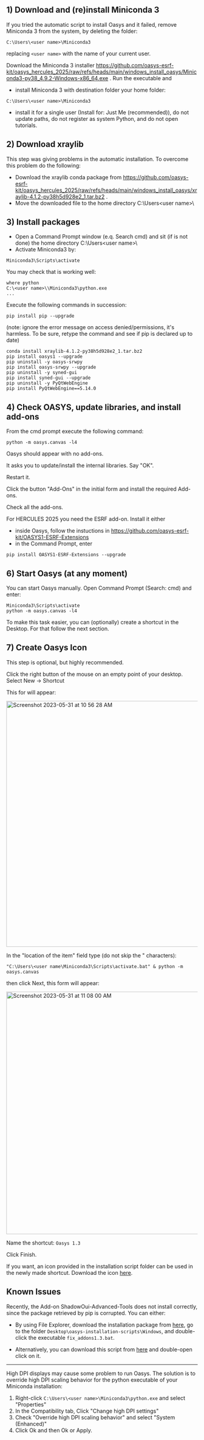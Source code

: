## 1) Download and (re)install Miniconda 3 

If you tried the automatic script to install Oasys and it failed, remove Miniconda 3 from the system, by deleting the folder:

```
C:\Users\<user name>\Miniconda3
```

replacing ```<user name>``` with the name of your current user.

Download the Miniconda 3 installer https://github.com/oasys-esrf-kit/oasys_hercules_2025/raw/refs/heads/main/windows_install_oasys/Miniconda3-py38_4.9.2-Windows-x86_64.exe . Run the executable and
- install Miniconda 3 with destination folder your home folder: 

```
C:\Users\<user name>\Miniconda3
```

- install it for a single user (Install for: Just Me (recommended)), do not update paths, do not register as system Python, and do not open tutorials. 

## 2) Download xraylib

This step was giving problems in the automatic installation. To overcome this problem do the following:

- Download the xraylib conda package from https://github.com/oasys-esrf-kit/oasys_hercules_2025/raw/refs/heads/main/windows_install_oasys/xraylib-4.1.2-py38h5d928e2_1.tar.bz2 .
- Move the downloaded file to the home directory C:\Users\<user name>\

## 3) Install packages

- Open a Command Prompt window (e.q. Search cmd) and sit (if is not done) the home directory C:\Users\<user name>\
- Activate Miniconda3 by:
```
Miniconda3\Scripts\activate
```
You may check that is working well:
```
where python
C:\<user name>\\Miniconda3\python.exe
...
```

Execute the following commands in succession:

```
pip install pip --upgrade
```

(note: ignore the error message on access denied/permissions, it's harmless. To be sure, retype the command and see if pip is declared up to date)

```
conda install xraylib-4.1.2-py38h5d928e2_1.tar.bz2
pip install oasys1 --upgrade
pip uninstall -y oasys-srwpy
pip install oasys-srwpy --upgrade
pip uninstall -y syned-gui
pip install syned-gui --upgrade
pip uninstall -y PyQtWebEngine
pip install PyQtWebEngine==5.14.0
```


## 4) Check OASYS, update libraries, and install add-ons

From the cmd prompt execute the following command:

```
python -m oasys.canvas -l4
```

Oasys should appear with no add-ons.

It asks you to update/install the internal libraries. Say "OK". 

Restart it.

Click the button "Add-Ons" in the initial form and install the required Add-ons. 


Check all the add-ons.

For HERCULES 2025 you need the ESRF add-on. Install it either
- inside Oasys, follow the instuctions in https://github.com/oasys-esrf-kit/OASYS1-ESRF-Extensions
- in the Command Prompt, enter
```
pip install OASYS1-ESRF-Extensions --upgrade
```

## 6) Start Oasys (at any moment)
You can start Oasys manually. Open Command Prompt (Search: cmd) and enter:

```
Miniconda3\Scripts\activate
python -m oasys.canvas -l4
```

To make this task easier, you can (optionally) create a shortcut in the Desktop. For that follow the next section.

## 7) Create Oasys Icon

This step is optional, but highly recommended. 

Click the right button of the mouse on an empty point of your desktop. Select New -> Shortcut

This for will appear:

<img width="648" alt="Screenshot 2023-05-31 at 10 56 28 AM" src="https://github.com/oasys-kit/oasys-installation-scripts/assets/6713598/5dc79ea9-f7dd-4cb8-baf4-d27f1b45421d">

In the "location of the item" field type (do not skip the " characters):

```
"C:\Users\<user name\Miniconda3\Scripts\activate.bat" & python -m oasys.canvas
```

then click Next, this form will appear: 

<img width="639" alt="Screenshot 2023-05-31 at 11 08 00 AM" src="https://github.com/oasys-kit/oasys-installation-scripts/assets/6713598/7371d262-8ea0-4cc2-8beb-45cde02201e8">

Name the shortcut: `Oasys 1.3`

Click Finish.

If you want, an icon provided in the installation script folder can be used in the newly made shortcut. Download the icon [here](https://raw.githubusercontent.com/oasys-kit/oasys-installation-scripts/refs/heads/master/Windows/aux_bin/oasys.ico).


## Known Issues

Recently, the Add-on ShadowOui-Advanced-Tools does not install correctly, since the package retrieved by pip is corrupted. You can either:

- By using File Explorer, download the installation package from [here](https://github.com/oasys-kit/oasys-installation-scripts/tree/master), go to the folder `Desktop\oasys-installation-scripts\Windows`, and double-click the executable `fix_addons1.3.bat`.

- Alternatively, you can download this script from [here](https://raw.githubusercontent.com/oasys-kit/oasys-installation-scripts/refs/heads/master/Windows/fix_addons1.3.bat) and double-open click on it.

***

High DPI displays may cause some problem to run Oasys. The solution is to override high DPI scaling behavior for the python executable of your Miniconda installation:


1. Right-click ```C:\Users\<user name>\Miniconda3\python.exe``` and select "Properties"
2. In the Compatibility tab, Click "Change high DPI settings"
3. Check "Override high DPI scaling behavior" and select "System (Enhanced)"
4. Click Ok and then Ok or Apply.


